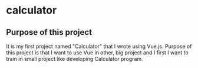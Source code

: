 # calculator


## Purpose of this project

It is my first project named "Calculator" that I wrote using Vue.js. Purpose of this project is that I want to use Vue in other, big project and I first I want to train in small project like developing Calculator program.